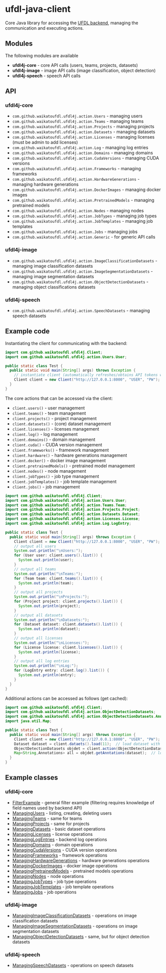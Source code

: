 # ufdl-java-client
Core Java library for accessing the [UFDL backend](https://github.com/waikato-ufdl/ufdl-backend), 
managing the communication and executing actions. 

## Modules

The following modules are available
* **ufdl4j-core** - core API calls (users, teams, projects, datasets)
* **ufdl4j-image** - image API calls (image classification, object detection)
* **ufdl4j-speech** - speech API calls

## API

### ufdl4j-core

* `com.github.waikatoufdl.ufdl4j.action.Users` - managing users
* `com.github.waikatoufdl.ufdl4j.action.Teams` - managing teams
* `com.github.waikatoufdl.ufdl4j.action.Projects` - managing projects
* `com.github.waikatoufdl.ufdl4j.action.Datasets` - managing datasets
* `com.github.waikatoufdl.ufdl4j.action.Licenses` - managing licenses (must be admin to add licenses)
* `com.github.waikatoufdl.ufdl4j.action.Log` - managing log entries
* `com.github.waikatoufdl.ufdl4j.action.Domains` - managing domains
* `com.github.waikatoufdl.ufdl4j.action.CudaVersions` - managing CUDA versions
* `com.github.waikatoufdl.ufdl4j.action.Frameworks` - managing frameworks
* `com.github.waikatoufdl.ufdl4j.action.HardwareGenerations` - managing hardware generations
* `com.github.waikatoufdl.ufdl4j.action.DockerImages` - managing docker images
* `com.github.waikatoufdl.ufdl4j.action.PretrainedModels` - managing pretrained models
* `com.github.waikatoufdl.ufdl4j.action.Nodes` - managing nodes
* `com.github.waikatoufdl.ufdl4j.action.JobTypes` - managing job types
* `com.github.waikatoufdl.ufdl4j.action.JobTemplates` - managing job templates
* `com.github.waikatoufdl.ufdl4j.action.Jobs` - managing jobs
* `com.github.waikatoufdl.ufdl4j.action.Generic` - for generic API calls

### ufdl4j-image

* `com.github.waikatoufdl.ufdl4j.action.ImageClassificationDatasets` - managing image classification datasets
* `com.github.waikatoufdl.ufdl4j.action.ImageSegmentationDatasets` - managing image segmentation datasets
* `com.github.waikatoufdl.ufdl4j.action.ObjectDetectionDatasets` - managing object classifications datasets

### ufdl4j-speech

* `com.github.waikatoufdl.ufdl4j.action.SpeechDatasets` - managing speech datasets

## Example code

Instantiating the client for communicating with the backend:

```java
import com.github.waikatoufdl.ufdl4j.Client;
import com.github.waikatoufdl.ufdl4j.action.Users.User;

public static class Test {
  public static void main(String[] args) throws Exception {
    // instantiate client (automatically refreshes/obtains API tokens when executing actions)
    Client client = new Client("http://127.0.0.1:8000", "USER", "PW");
  }
}
```

The core actions that can be accessed via the client:

* `client.users()` - user management
* `client.teams()` - team management
* `client.projects()` - project management
* `client.datasets()` - (core) dataset management
* `client.licenses()` - licenses management
* `client.log()` - log management
* `client.domains()` - domain management
* `client.cuda()` - CUDA version management
* `client.frameworks()` - framework management
* `client.hardware()` - hardware generations management
* `client.docker()` - docker image management
* `client.pretrainedModels()` - pretrained model management
* `client.nodes()` - node management
* `client.jobTypes()` - job type management
* `client.jobTemplates()` - job template management
* `client.jobs()` - job management

```java
import com.github.waikatoufdl.ufdl4j.Client;
import com.github.waikatoufdl.ufdl4j.action.Users.User;
import com.github.waikatoufdl.ufdl4j.action.Teams.Team;
import com.github.waikatoufdl.ufdl4j.action.Projects.Project;
import com.github.waikatoufdl.ufdl4j.action.Datasets.Dataset;
import com.github.waikatoufdl.ufdl4j.action.Licenses.License;
import com.github.waikatoufdl.ufdl4j.action.Log.LogEntry;

public static class Test {
  public static void main(String[] args) throws Exception {
    Client client = new Client("http://127.0.0.1:8000", "USER", "PW");
    // output all users
    System.out.println("\nUsers:");
    for (User user: client.users().list()) {
      System.out.println(user);
    }
    // output all teams
    System.out.println("\nTeams:");
    for (Team team: client.teams().list()) {
      System.out.println(team);
    }
    // output all projects
    System.out.println("\nProjects:");
    for (Project project: client.projects().list()) {
      System.out.println(project);
    }
    // output all datasets
    System.out.println("\nDatasets:");
    for (Dataset dataset: client.datasets().list()) {
      System.out.println(dataset);
    }
    // output all licenses
    System.out.println("\nLicenses:");
    for (License license: client.licenses().list()) {
      System.out.println(license);
    }
    // output all log entries
    System.out.println("\nLog:");
    for (LogEntry entry: client.log().list()) {
      System.out.println(entry);
    }
  }
}
```

Additional actions can be accessed as follows (get cached):

```java
import com.github.waikatoufdl.ufdl4j.Client;
import com.github.waikatoufdl.ufdl4j.action.ObjectDetectionDatasets;
import com.github.waikatoufdl.ufdl4j.action.ObjectDetectionDatasets.Annotations;
import java.util.Map;

public static class Test {
  public static void main(String[] args) throws Exception {
    Client client = new Client("http://127.0.0.1:8000", "USER", "PW");
    Dataset dataset = client.dataets().load(11);  // load dataset with primary key (PK) 11
    ObjectDetectionDatasets objdet = client.action(ObjectDetectionDatasets.class);
    Map<String,Annotations> all = objdet.getAnntations(dataset);  // load annotations for all images in dataset
  }
}
```

## Example classes

### ufdl4j-core

* [FilterExample](ufdl4j-core/src/main/java/com/github/waikatoufdl/ufdl4j/examples/FilterExample.java) - general filter example (filtering requires knowledge of field names used by backend API)
* [ManagingUsers](ufdl4j-core/src/main/java/com/github/waikatoufdl/ufdl4j/examples/ManagingUsers.java) - listing, creating, deleting users
* [ManagingTeams](ufdl4j-core/src/main/java/com/github/waikatoufdl/ufdl4j/examples/ManagingTeams.java) - same for teams
* [ManagingProjects](ufdl4j-core/src/main/java/com/github/waikatoufdl/ufdl4j/examples/ManagingProjects.java) - same for projects
* [ManagingDatasets](ufdl4j-core/src/main/java/com/github/waikatoufdl/ufdl4j/examples/ManagingDatasets.java) - basic dataset operations
* [ManagingLicenses](ufdl4j-core/src/main/java/com/github/waikatoufdl/ufdl4j/examples/ManagingLicenses.java) - license operations
* [ManagingLogEntries](ufdl4j-core/src/main/java/com/github/waikatoufdl/ufdl4j/examples/ManagingLogEntries.java) - backend log operations
* [ManagingDomains](ufdl4j-core/src/main/java/com/github/waikatoufdl/ufdl4j/examples/ManagingDomains.java) - domain operations
* [ManagingCudaVersions](ufdl4j-core/src/main/java/com/github/waikatoufdl/ufdl4j/examples/ManagingCudaVersions.java) - CUDA version operations
* [ManagingFrameworks](ufdl4j-core/src/main/java/com/github/waikatoufdl/ufdl4j/examples/ManagingFrameworks.java) - framework operations
* [ManagingHardwareGenerations](ufdl4j-core/src/main/java/com/github/waikatoufdl/ufdl4j/examples/ManagingHardwareGenerations.java) - hardware generations operations
* [ManagingDockerImages](ufdl4j-core/src/main/java/com/github/waikatoufdl/ufdl4j/examples/ManagingDockerImages.java) - docker image operations
* [ManagingPretrainedModels](ufdl4j-core/src/main/java/com/github/waikatoufdl/ufdl4j/examples/ManagingPretrainedModels.java) - pretrained models operations
* [ManagingNodes](ufdl4j-core/src/main/java/com/github/waikatoufdl/ufdl4j/examples/ManagingNodes.java) - node operations
* [ManagingJobTypes](ufdl4j-core/src/main/java/com/github/waikatoufdl/ufdl4j/examples/ManagingJobTypes.java) - job type operations
* [ManagingJobTemplates](ufdl4j-core/src/main/java/com/github/waikatoufdl/ufdl4j/examples/ManagingJobTemplates.java) - job template operations
* [ManagingJobs](ufdl4j-core/src/main/java/com/github/waikatoufdl/ufdl4j/examples/ManagingJobs.java) - job operations

### ufdl4j-image

* [ManagingImageClassificationDatasets](ufdl4j-image/src/main/java/com/github/waikatoufdl/ufdl4j/examples/ManagingImageClassificationDatasets.java) - operations on image classification datasets
* [ManagingImageSegmentationDatasets](ufdl4j-image/src/main/java/com/github/waikatoufdl/ufdl4j/examples/ManagingImageClassificationDatasets.java) - operations on image segmentation datasets
* [ManagingObjectDetectionDatasets](ufdl4j-image/src/main/java/com/github/waikatoufdl/ufdl4j/examples/ManagingObjectDetectionDatasets.java) - same, but for object detection datasets

### ufdl4j-speech

* [ManagingSpeechDatasets](ufdl4j-speech/src/main/java/com/github/waikatoufdl/ufdl4j/examples/ManagingSpeechDatasets.java) - operations on speech datasets
